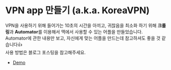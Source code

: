 # VPN app 만들기 (a.k.a. KoreaVPN)

VPN을 사용하기 위해 들어가는 10초의 시간을 아끼고, 귀찮음을 최소화 하기 위해 **크롤링**과 **Automator**를 이용해서 맥에서 사용할 수 있는 어플을 만들었습니다.  
Automator에 관한 내용만 보고, 자신에게 맞는 어플을 만드는데 참고하셔도 좋을 것 같습니다👍  
사용 방법은 블로그 포스팅을 참고해주세요.  

- [Demo](https://www.youtube.com/watch?v=3k4CVnH2MwE)
